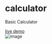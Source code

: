 # calculator
Basic Calculator<br>

[live demo](https://onehellcat.github.io/calculator/ "")<br>
![image](https://github.com/onehellcat/calculator/assets/43723078/cee9ea22-f2af-4b74-bea8-3ede8e5b41cd)
